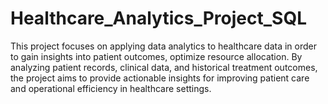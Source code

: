# Healthcare_Analytics_Project_SQL
This project focuses on applying data analytics to healthcare data in order to gain insights into patient outcomes, optimize resource allocation. By analyzing patient records, clinical data, and historical treatment outcomes, the project aims to provide actionable insights for improving patient care and operational efficiency in healthcare settings.
